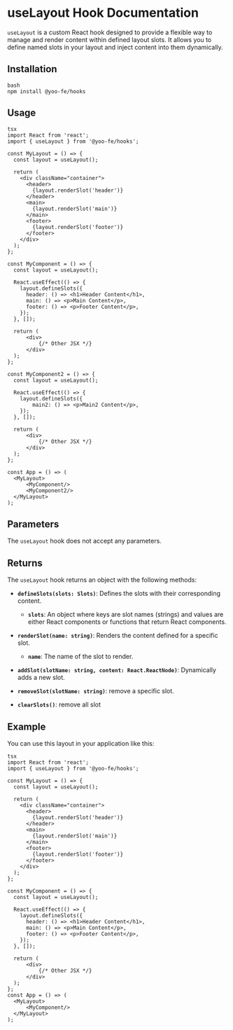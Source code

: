 # useLayout Hook Documentation

`useLayout` is a custom React hook designed to provide a flexible way to manage and render content within defined layout slots. It allows you to define named slots in your layout and inject content into them dynamically.

## Installation
```
bash
npm install @yoo-fe/hooks
```
## Usage
```
tsx
import React from 'react';
import { useLayout } from '@yoo-fe/hooks';

const MyLayout = () => {
  const layout = useLayout();

  return (
    <div className="container">
      <header>
        {layout.renderSlot('header')}
      </header>
      <main>
        {layout.renderSlot('main')}
      </main>
      <footer>
        {layout.renderSlot('footer')}
      </footer>
    </div>
  );
};

const MyComponent = () => {
  const layout = useLayout();

  React.useEffect(() => {
    layout.defineSlots({
      header: () => <h1>Header Content</h1>,
      main: () => <p>Main Content</p>,
      footer: () => <p>Footer Content</p>,
    });
  }, []);

  return (
      <div>
          {/* Other JSX */}
      </div>
  );
};

const MyComponent2 = () => {
  const layout = useLayout();

  React.useEffect(() => {
    layout.defineSlots({
        main2: () => <p>Main2 Content</p>,
    });
  }, []);

  return (
      <div>
          {/* Other JSX */}
      </div>
  );
};

const App = () => (
  <MyLayout>
      <MyComponent/>
      <MyComponent2/>
  </MyLayout>
);
```
## Parameters

The `useLayout` hook does not accept any parameters.

## Returns

The `useLayout` hook returns an object with the following methods:

-   **`defineSlots(slots: Slots)`**: Defines the slots with their corresponding content.
    -   **`slots`**: An object where keys are slot names (strings) and values are either React components or functions that return React components.

-   **`renderSlot(name: string)`**: Renders the content defined for a specific slot.
    -   **`name`**: The name of the slot to render.

-   **`addSlot(slotName: string, content: React.ReactNode)`**: Dynamically adds a new slot.
- **`removeSlot(slotName: string)`**: remove a specific slot.
-   **`clearSlots()`**: remove all slot
## Example

You can use this layout in your application like this:
```
tsx
import React from 'react';
import { useLayout } from '@yoo-fe/hooks';

const MyLayout = () => {
  const layout = useLayout();

  return (
    <div className="container">
      <header>
        {layout.renderSlot('header')}
      </header>
      <main>
        {layout.renderSlot('main')}
      </main>
      <footer>
        {layout.renderSlot('footer')}
      </footer>
    </div>
  );
};

const MyComponent = () => {
  const layout = useLayout();

  React.useEffect(() => {
    layout.defineSlots({
      header: () => <h1>Header Content</h1>,
      main: () => <p>Main Content</p>,
      footer: () => <p>Footer Content</p>,
    });
  }, []);

  return (
      <div>
          {/* Other JSX */}
      </div>
  );
};
const App = () => (
  <MyLayout>
      <MyComponent/>
  </MyLayout>
);
```
